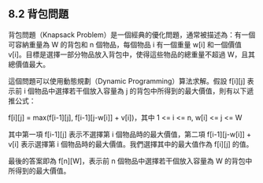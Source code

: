 ## 8.2 背包問題

背包問題（Knapsack Problem）是一個經典的優化問題，通常被描述為：有一個可容納重量為 W 的背包和 n 個物品，每個物品 i 有一個重量 w[i] 和一個價值 v[i]。目標是選擇一部分物品放入背包中，使得這些物品的總重量不超過 W，且其總價值最大。

這個問題可以使用動態規劃（Dynamic Programming）算法求解。假設 f[i][j] 表示前 i 個物品中選擇若干個放入容量為 j 的背包中所得到的最大價值，則有以下遞推公式：

f[i][j] = max(f[i-1][j], f[i-1][j-w[i]] + v[i])，其中 1 <= i <= n, w[i] <= j <= W

其中第一項 f[i-1][j] 表示不選擇第 i 個物品時的最大價值，第二項 f[i-1][j-w[i]] + v[i] 表示選擇第 i 個物品時的最大價值。我們選擇其中的最大值作為 f[i][j] 的值。

最後的答案即為 f[n][W]，表示前 n 個物品中選擇若干個放入容量為 W 的背包中所得到的最大價值。